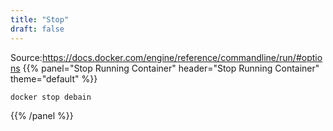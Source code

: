 ```yaml
---
title: "Stop"
draft: false
---
```


Source:https://docs.docker.com/engine/reference/commandline/run/#options
{{% panel="Stop Running Container" header="Stop Running Container" theme="default" %}}
```bash
docker stop debain
```
{{% /panel %}}
